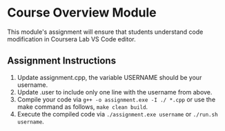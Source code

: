 # Course Overview Module
This module's assignment will ensure that students understand code modification in Coursera Lab VS Code editor.

## Assignment Instructions
1. Update assignment.cpp, the variable USERNAME should be your username.
2. Update .user to include only one line with the username from above.
3. Compile your code via ```g++ -o assignment.exe -I ./ *.cpp``` or use the make command as follows, ```make clean build```.
4. Execute the compiled code via ```./assignment.exe username``` or ```./run.sh username```.